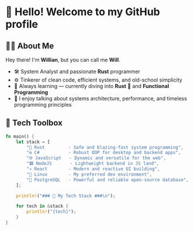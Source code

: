 # 👋 Hello! Welcome to my GitHub profile

## 🧑‍💻 About Me

Hey there! I'm **Willian**, but you can call me **Will**.

- 🛠️ System Analyst and passionate **Rust** programmer
- ⚙️ Tinkerer of clean code, efficient systems, and old-school simplicity
- 🧠 Always learning — currently diving into **Rust** 🦀 and **Functional Programming**
- 💬 I enjoy talking about systems architecture, performance, and timeless programming principles

## 🧰 Tech Toolbox

```rust
fn main() {   
    let stack = [
        "🦀 Rust         - Safe and blazing-fast system programming",
        "⚙️ C#           - Robust OOP for desktop and backend apps",
        "🌐 JavaScript   - Dynamic and versatile for the web",
        "🟩 NodeJS       - Lightweight backend in JS land",
        "⚛️ React        - Modern and reactive UI building",
        "🐧 Linux        - My preferred dev environment",
        "🐘 PostgreSQL   - Powerful and reliable open-source database",
    ];

    println!("### 🧰 My Tech Stack ###\n");

    for tech in &stack {
        println!("{tech}");
    }
}
